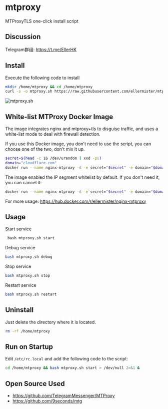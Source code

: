 # mtproxy

MTProxyTLS one-click install script



## Discussion

Telegram群组: https://t.me/EllerHK



## Install

Execute the following code to install

```bash
mkdir /home/mtproxy && cd /home/mtproxy
curl -s -o mtproxy.sh https://raw.githubusercontent.com/ellermister/mtproxy/master/mtproxy.sh && chmod +x mtproxy.sh && bash mtproxy.sh
```

 ![mtproxy.sh](https://raw.githubusercontent.com/ellermister/mtproxy/master/mtproxy.jpg)

## White-list MTProxy Docker Image

The image integrates nginx and mtproxy+tls to disguise traffic, and uses a white-list mode to deal with firewall detection.

If you use this Docker image, you don't need to use the script, you can choose one of the two, don't mix it up.

```bash
secret=$(head -c 16 /dev/urandom | xxd -ps)
domain="cloudflare.com"
docker run --name nginx-mtproxy -d -e secret="$secret" -e domain="$domain" -p 8080:80 -p 8443:443 ellermister/nginx-mtproxy:latest
```

The image enabled the IP segment whitelist  by default. If you don't need it, you can cancel it:

```bash
docker run --name nginx-mtproxy -d -e secret="$secret" -e domain="$domain" -e ip_white_list="IP" -p 8080:80 -p 8443:443 ellermister/nginx-mtproxy:latest
```

For more usage: https://hub.docker.com/r/ellermister/nginx-mtproxy



## Usage

Start service

```bash
 bash mtproxy.sh start
```

Debug service

```bash
bash mtproxy.sh debug
```

Stop service

```bash
bash mtproxy.sh stop
```

Restart service

```bash
bash mtproxy.sh restart
```



## Uninstall

Just delete the directory where it is located.

```bash
rm -rf /home/mtproxy
```



## Run on Startup

Edit `/etc/rc.local` and add the following code to the script:

```bash
cd /home/mtproxy && bash mtproxy.sh start > /dev/null 2>&1 &
```

## Open Source Used

- https://github.com/TelegramMessenger/MTProxy
- https://github.com/9seconds/mtg